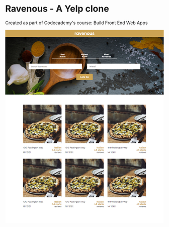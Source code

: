# Ravenous - A Yelp clone

Created as part of Codecademy's course: Build Front End Web Apps

<p align="center"> <img src="ravenous.jpg" width="600px" /> </p>
